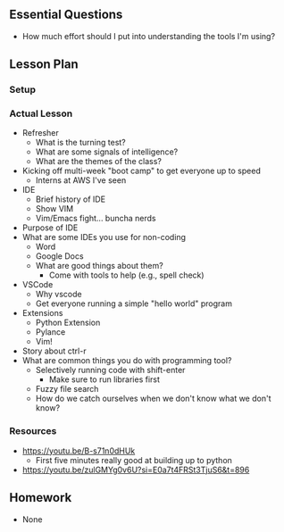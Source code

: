 ## Essential Questions
- How much effort should I put into understanding the tools I'm using?

## Lesson Plan

### Setup

### Actual Lesson
- Refresher
    - What is the turning test?
    - What are some signals of intelligence?
    - What are the themes of the class?
- Kicking off multi-week "boot camp" to get everyone up to speed
    - Interns at AWS I've seen
- IDE
    - Brief history of IDE
    - Show VIM
    - Vim/Emacs fight... buncha nerds
- Purpose of IDE
- What are some IDEs you use for non-coding
    - Word
    - Google Docs
    - What are good things about them?
        - Come with tools to help (e.g., spell check)
- VSCode
    - Why vscode
    - Get everyone running a simple "hello world" program
- Extensions
    - Python Extension
    - Pylance
    - Vim!
- Story about ctrl-r
- What are common things you do with programming tool?
    - Selectively running code with shift-enter
        - Make sure to run libraries first
    - Fuzzy file search
    - How do we catch ourselves when we don't know what we don't know?

### Resources
- https://youtu.be/B-s71n0dHUk
    - First five minutes really good at building up to python
- https://youtu.be/zulGMYg0v6U?si=E0a7t4FRSt3TjuS6&t=896

## Homework
- None


